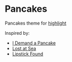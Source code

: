 # Pancakes

Pancakes theme for [highlight](http://www.andre-simon.de/doku/highlight/en/highlight.php)

Inspired by:

* [I Demand a Pancake](http://www.colourlovers.com/palette/443995/i_demand_a_pancake)
* [Lost at Sea](http://www.colourlovers.com/palette/3505287/Lost_At_Sea)
* [Lipstick Found](http://www.colourlovers.com/palette/3508392/lipstick_found)
